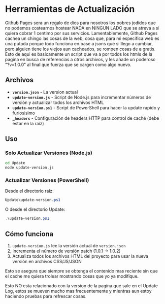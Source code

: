 # Herramientas de Actualización

Github Pages sera un regalo de dios para nosotros los pobres jodidos que no podemos costearnos hostear NADA en NINGUN LADO que se atreva a si quiera cobrar 1 centimo por sus servicios. Lamentablemente, Github Pages cachea un chingo las cosas de la web, cosa que, para mi especifica web es una putada porque todo funciona en base a jsons que si llego a cambiar, pero alguien tiene los viejos aun cacheados, se rompen cosas de a gratis. Esto de aqui es basicamente un script que va a por todos los htmls de la pagina en busca de referencias a otros archivos, y les añade un poderoso "?v=1.0.0" al final que fuerza que se cargen como algo nuevo.

## Archivos

- **`version.json`** - La version actual
- **`update-version.js`** - Script de Node.js para incrementar números de versión y actualizar todos los archivos HTML
- **`update-version.ps1`** - Script de PowerShell para hacer la update rapido y furiosisimo
- **`_headers`** - Configuración de headers HTTP para control de caché (debe estar en la raíz)

## Uso

### Solo Actualizar Versiones (Node.js)
```bash
cd Update
node update-version.js
```

### Actualizar Versiones (PowerShell)
Desde el directorio raíz:
```powershell
Update\update-version.ps1
```

O desde el directorio Update:
```powershell
.\update-version.ps1
```

## Cómo funciona

1. `update-version.js` lee la versión actual de `version.json`
2. Incrementa el número de versión patch (1.0.1 → 1.0.2)
3. Actualiza todos los archivos HTML del proyecto para usar la nueva versión en archivos CSS/JS/JSON

Esto se asegura que siempre se obtenga el contenido mas reciente sin que el cache me quiera trolear mostrando cosas que yo ya modifique.

Esto NO esta relacionado con la version de la pagina que sale en el Update Log, estos se mueven mucho mas frecuentemente y mientras aun estoy haciendo pruebas para refrescar cosas.